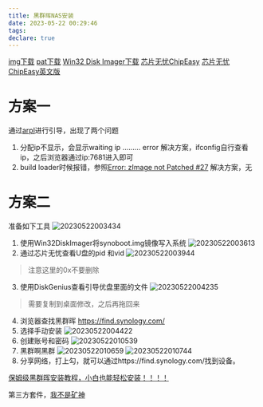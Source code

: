 ```yaml
---
title: 黑群晖NAS安装
date: 2023-05-22 00:29:46
tags:
declare: true
---
```

[img下载](https://xpenology.club/downloads/)
[pat下载](https://www.synology.com/en-global/support/download/DS918+?version=7.1#system)
[Win32 Disk Imager下载](https://sourceforge.net/projects/win32diskimager/)
[芯片无忧ChipEasy](https://www.upan.cc/tools/test/ChipEasy.html)
[芯片无忧ChipEasy英文版](https://www.upan.cc/tools/test/ChipEasy_EN.html)
<!--more-->

# 方案一
通过[arpl](https://github.com/fbelavenuto/arpl)进行引导，出现了两个问题
1. 分配ip不显示，会显示waiting ip ......... error
解决方案，ifconfig自行查看ip，之后浏览器通过ip:7681进入即可
2. build loader时候报错，参照[Error: zImage not Patched #27](https://github.com/fbelavenuto/arpl/issues/27)
解决方案，无

# 方案二
准备如下工具
![20230522003434](https://cdn.jsdelivr.net/gh/Corner430/Picture/images/20230522003434.png)
1. 使用Win32DiskImager将synoboot.img镜像写入系统
![20230522003613](https://cdn.jsdelivr.net/gh/Corner430/Picture/images/20230522003613.png)
2. 通过芯片无忧查看U盘的pid 和vid
![20230522003944](https://cdn.jsdelivr.net/gh/Corner430/Picture/images/20230522003944.png)
> 注意这里的0x不要删除
3. 使用DiskGenius查看引导优盘里面的文件
![20230522004235](https://cdn.jsdelivr.net/gh/Corner430/Picture/images/20230522004235.png)
> 需要复制到桌面修改，之后再拖回来
4. 浏览器查找黑群晖
https://find.synology.com/
5. 选择手动安装
![20230522004422](https://cdn.jsdelivr.net/gh/Corner430/Picture/images/20230522004422.png)
6. 创建账号和密码
![20230522010539](https://cdn.jsdelivr.net/gh/Corner430/Picture/images/20230522010539.png)
7. 黑群啊黑群
![20230522010659](https://cdn.jsdelivr.net/gh/Corner430/Picture/images/20230522010659.png)
![20230522010744](https://cdn.jsdelivr.net/gh/Corner430/Picture/images/20230522010744.png)
8. 分享网络，打上勾，就可以通过https://find.synology.com/找到设备。

[保姆级黑群晖安装教程，小白也能轻松安装！！！！](https://zhuanlan.zhihu.com/p/515187738)

第三方套件，[我不是矿神](https://imnks.com/)